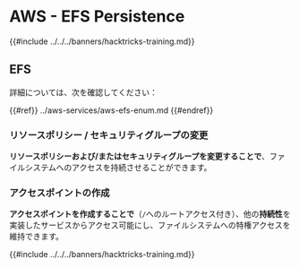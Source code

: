# AWS - EFS Persistence

{{#include ../../../banners/hacktricks-training.md}}

## EFS

詳細については、次を確認してください：

{{#ref}}
../aws-services/aws-efs-enum.md
{{#endref}}

### リソースポリシー / セキュリティグループの変更

**リソースポリシーおよび/またはセキュリティグループを変更することで**、ファイルシステムへのアクセスを持続させることができます。

### アクセスポイントの作成

**アクセスポイントを作成することで**（`/`へのルートアクセス付き）、他の**持続性**を実装したサービスからアクセス可能にし、ファイルシステムへの特権アクセスを維持できます。

{{#include ../../../banners/hacktricks-training.md}}
